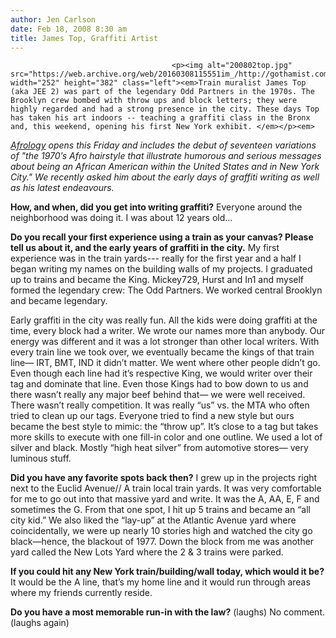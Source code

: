 ```yaml
---
author: Jen Carlson
date: Feb 18, 2008 8:30 am
title: James Top, Graffiti Artist
---
```


	
										<p><img alt="200802top.jpg" src="https://web.archive.org/web/20160308115551im_/http://gothamist.com/attachments/arts_jen/200802top.jpg" width="252" height="382" class="left"><em>Train muralist James Top (aka JEE 2) was part of the legendary Odd Partners in the 1970s. The Brooklyn crew bombed with throw ups and block letters; they were highly regarded and had a strong presence in the city. These days Top has taken his art indoors -- teaching a graffiti class in the Bronx and, this weekend, opening his first New York exhibit. </em></p><em>

</em><p><em><a href="https://web.archive.org/web/20160308115551/http://essexstreetgallery.com/">Afrology</a> opens this Friday and includes the debut of seventeen variations of &quot;the 1970&#x2019;s Afro hairstyle that illustrate humorous and serious messages about being an African American within the United States and in New York City.&quot; We recently asked him about the early days of graffiti writing as well as his latest endeavours.</em> </p>

<p><strong>How, and when, did you get into writing graffiti?</strong> Everyone around the neighborhood was doing it. I was about 12 years old...  </p>

<p><strong>Do you recall your first experience using a train as your canvas? Please tell us about it, and the early years of graffiti in the city.</strong> My first experience was in the train yards--- really for the first year and a half I began writing my names on the building walls of my projects. I graduated up to trains and became the King. Mickey729, Hurst and In1 and myself formed the legendary crew: The Odd Partners. We worked central Brooklyn and became legendary.</p>

<p>Early graffiti in the city was really fun. All the kids were doing graffiti at the time, every block had a writer. We wrote our names more than anybody. Our energy was different and it was a lot stronger than other local writers. With every train line we took over, we eventually became the kings of that train line&#x2014; IRT, BMT, IND it didn&#x2019;t matter. We went where other people didn&#x2019;t go. Even though each line had it&#x2019;s respective King, we would writer over their tag and dominate that line. Even those Kings had to bow down to us and there wasn&#x2019;t really any major beef behind that&#x2014; we were well received. There wasn&#x2019;t really competition. It was really &#x201C;us&#x201D; vs. the MTA who often tried to clean up our tags. Everyone tried to find a new style but ours became the best style to mimic: the &#x201C;throw up&#x201D;. It&#x2019;s close to a tag but takes more skills to execute with one fill-in color and one outline. We used a lot of silver and black. Mostly &#x201C;high heat silver&#x201D; from automotive stores&#x2014; very luminous stuff.</p>

<p><strong>Did you have any favorite spots back then?</strong> I grew up in the projects right next to the Euclid Avenue// A train local train yards. It was very comfortable for me to go out into that massive yard and write. It was the A, AA, E, F and sometimes the G. From that one spot, I hit up 5 trains and became an &#x201C;all city kid.&#x201D;  We also liked the &#x201C;lay-up&#x201D; at the Atlantic Avenue yard where coincidentally, we were up nearly 10 stories high and watched the city go black&#x2014;hence, the blackout of 1977. Down the block from me was another yard called the New Lots Yard where the 2 &amp; 3 trains were parked.</p>

<p><strong>If you could hit any New York train/building/wall today, which would it be?</strong> It would be the A line, that&#x2019;s my home line and it would run through areas where my friends currently reside.</p>

<p><strong>Do you have a most memorable run-in with the law?</strong> (laughs) No comment.  (laughs again)</p>					
										
									
				